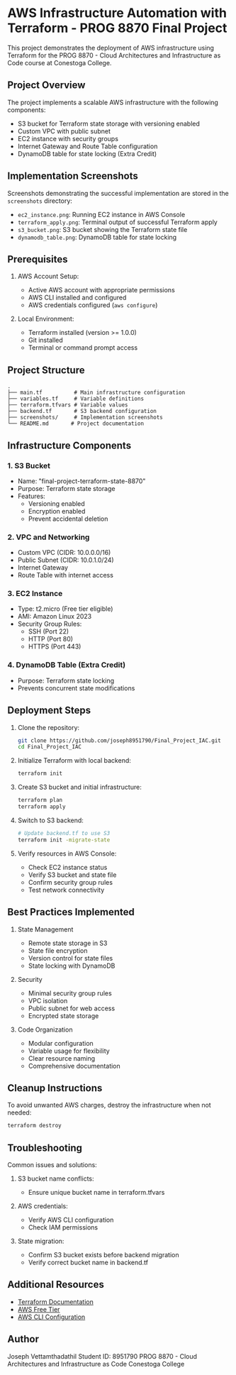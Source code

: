 # AWS Infrastructure Automation with Terraform - PROG 8870 Final Project

This project demonstrates the deployment of AWS infrastructure using Terraform for the PROG 8870 - Cloud Architectures and Infrastructure as Code course at Conestoga College.

## Project Overview

The project implements a scalable AWS infrastructure with the following components:
- S3 bucket for Terraform state storage with versioning enabled
- Custom VPC with public subnet
- EC2 instance with security groups
- Internet Gateway and Route Table configuration
- DynamoDB table for state locking (Extra Credit)

## Implementation Screenshots

Screenshots demonstrating the successful implementation are stored in the `screenshots` directory:
- `ec2_instance.png`: Running EC2 instance in AWS Console
- `terraform_apply.png`: Terminal output of successful Terraform apply
- `s3_bucket.png`: S3 bucket showing the Terraform state file
- `dynamodb_table.png`: DynamoDB table for state locking

## Prerequisites

1. AWS Account Setup:
   - Active AWS account with appropriate permissions
   - AWS CLI installed and configured
   - AWS credentials configured (`aws configure`)

2. Local Environment:
   - Terraform installed (version >= 1.0.0)
   - Git installed
   - Terminal or command prompt access

## Project Structure

```
.
├── main.tf          # Main infrastructure configuration
├── variables.tf     # Variable definitions
├── terraform.tfvars # Variable values
├── backend.tf       # S3 backend configuration
├── screenshots/     # Implementation screenshots
└── README.md       # Project documentation
```

## Infrastructure Components

### 1. S3 Bucket
- Name: "final-project-terraform-state-8870"
- Purpose: Terraform state storage
- Features:
  - Versioning enabled
  - Encryption enabled
  - Prevent accidental deletion

### 2. VPC and Networking
- Custom VPC (CIDR: 10.0.0.0/16)
- Public Subnet (CIDR: 10.0.1.0/24)
- Internet Gateway
- Route Table with internet access

### 3. EC2 Instance
- Type: t2.micro (Free tier eligible)
- AMI: Amazon Linux 2023
- Security Group Rules:
  - SSH (Port 22)
  - HTTP (Port 80)
  - HTTPS (Port 443)

### 4. DynamoDB Table (Extra Credit)
- Purpose: Terraform state locking
- Prevents concurrent state modifications

## Deployment Steps

1. Clone the repository:
   ```bash
   git clone https://github.com/joseph8951790/Final_Project_IAC.git
   cd Final_Project_IAC
   ```

2. Initialize Terraform with local backend:
   ```bash
   terraform init
   ```

3. Create S3 bucket and initial infrastructure:
   ```bash
   terraform plan
   terraform apply
   ```

4. Switch to S3 backend:
   ```bash
   # Update backend.tf to use S3
   terraform init -migrate-state
   ```

5. Verify resources in AWS Console:
   - Check EC2 instance status
   - Verify S3 bucket and state file
   - Confirm security group rules
   - Test network connectivity

## Best Practices Implemented

1. State Management
   - Remote state storage in S3
   - State file encryption
   - Version control for state files
   - State locking with DynamoDB

2. Security
   - Minimal security group rules
   - VPC isolation
   - Public subnet for web access
   - Encrypted state storage

3. Code Organization
   - Modular configuration
   - Variable usage for flexibility
   - Clear resource naming
   - Comprehensive documentation

## Cleanup Instructions

To avoid unwanted AWS charges, destroy the infrastructure when not needed:
```bash
terraform destroy
```

## Troubleshooting

Common issues and solutions:
1. S3 bucket name conflicts:
   - Ensure unique bucket name in terraform.tfvars

2. AWS credentials:
   - Verify AWS CLI configuration
   - Check IAM permissions

3. State migration:
   - Confirm S3 bucket exists before backend migration
   - Verify correct bucket name in backend.tf

## Additional Resources

- [Terraform Documentation](https://www.terraform.io/docs)
- [AWS Free Tier](https://aws.amazon.com/free)
- [AWS CLI Configuration](https://docs.aws.amazon.com/cli/latest/userguide/cli-configure-quickstart.html)

## Author

Joseph Vettamthadathil
Student ID: 8951790
PROG 8870 - Cloud Architectures and Infrastructure as Code
Conestoga College
